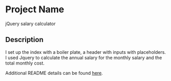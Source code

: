# Project Name

jQuery salary calculator

## Description
I set up the index with a boiler plate, a header  with inputs with placeholders. I used Jquery to calculate the annual salary for the monthly salary and the total monthly cost.




Additional README details can be found [here](https://github.com/PrimeAcademy/readme-template/blob/master/README.md).
